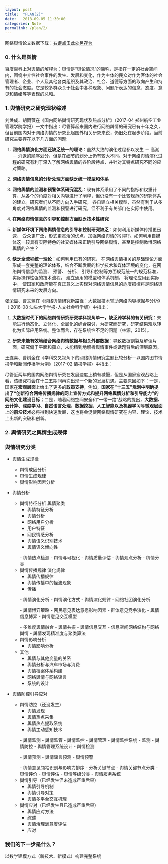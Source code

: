 ```yaml
---
layout: post
title:  "PLAN(2)"
date:   2018-09-05 11:30:00
categories: Note
permalink: /plan/2/
---
```


网络舆情论文数据下载：[右键点击此处另存为](/drafts/网络舆情量化分析论文数据.xlsx)

### 0. 什么是舆情

百度百科上对舆情的解释为：舆情是“舆论情况”的简称，是指在一定的社会空间内，围绕中介性社会事件的发生、发展和变化，作为主体的民众对作为客体的社会管理者、企业、个人及其他各类组织及其政治、社会、道德等方面的取向产生和持有的社会态度。它是较多群众关于社会中各种现象、问题所表达的信念、态度、意见和情绪等等表现的总和。

### 1. 舆情研究之研究现状综述

刘焕成、胡雨薇在《国内网络舆情研究现状及热点分析》（2017-04 郑州航空工业管理学院学报）一文中指出：尽管算起来国内进行网络舆情的研究已有十年之久，但目前国内对于网络舆情的研究比起国外相关研究来说，仍旧处在起步阶段。当前研究主要存在以下几方面的问题:

1. **网络舆情演化方面还缺乏统一的理论**：虽然大致的演化过程都以发生 － 高潮 － 消退的顺序划分，但是在细节的划分上仍有较大不同。对于网络舆情演化过程的研究有利于深入了解网络舆情的各阶段特点，并针对其特点研究不同的应对策略。

2. **网络舆情信息的分析处理方面缺乏统一模型和体系**

3. **网络舆情的监测和预警体系研究混乱**：现有体系采用了不同的指标和权重计算，从各个的角度对相关内容进行了阐释，但仍没有一个比较规范的研究体系的建立。研究者们从不同方向入手研究， 各自建立相关模型，虽然有利于从多角度对网络舆情的监测和预警进行研究，但不利于有关部门在实际中使用。

4. **在网络舆情信息的引导和控制方面缺乏技术性研究**

5. **新媒体环境下网络舆情信息的引导和控制研究缺乏**：如何利用新媒体传播更迅速， 受众更广泛，形式更灵活的优点，加强网络舆情的引导?。如何利用自媒体这一较具有实际特色的社交媒体来正确引导网络舆情，甚至是控制微博网络舆情的产生？

6. **缺乏全流程统一理论**：如何利用已有的研究， 在网络舆情相关的基础理论方面形成一套完整的理论体系，结合不断发展的科学技术和媒体环境的变化，在网络舆情信息的监测、 预警、 分析、 引导和控制等方面规范统一的规范标准，实际操作性强的技术流程， 建立通用的模型和体系机制， 将理论应用到实际中， 使国家和政府能在真正意义上实现对网络舆情信息的适度把控将是网络舆情研究未来的发展方向。

张荣显、曹文鸳在《网络舆情研究新路径：大数据技术辅助网络内容挖掘与分析》（  2016-08 汕头大学学报-人文社会科学版）中指出：

1. **大数据时代下的网络舆情研究研究学科视角单一，缺乏跨学科的有关研究**：未能进行动态化、立体化、全局化的综合探讨，为研究而研究，研究结果难以转化为实际应用系统。整体而言，存在系统性不足的问题（林源，2015）。 

2. **研究未能有效地结合网络舆情数据与相关外部数据**：导致数据割裂及解读片面，研究偏于平面和孤立，未能精到地解析舆情事件或话题背后的深层原因。

王连喜、曹树金在《学科交叉视角下的网络舆情研究主题比较分析—以国内图书情报学和新闻传播学为例》（2017-02 情报学报）中指出：

尽管近两年的国内网络舆情研究在发展速度上稍有减慢，但是从国家宏观战略上看，该研究将会在十三五期间再次出现一个新的发展机遇。主要原因如下：一是，国家在**宏观层面**上给出了更多的**政策支持**，例如，**国家在“十三五”规划中明确提出了“创新符合网络传播规律的网上宣传方式和提升网络舆情分析和引导能力”的网络文化建设目标**；二是，随着网络空间安全和“一带一路”战略的提出，**大数据、云计算、深度学习、自然语言处理、数据挖掘、人工智能以及机器学习**等**微观层面**上的**前沿技术**必将得到快速发展，这也将会促使网络舆情研究在内容、理论、技术上出新的突破和创新。 

### 2. 舆情研究之舆情生成规律



### 舆情研究分类

* 舆情生成规律
	- 舆情成因分析
	- 舆情生成规律
	- 舆情影响因素分析

* 舆情分析
	+ 舆情特征分析 舆情聚类 
		- 舆情特征分析
		- 舆情分析
		- 网络用户分析
		- 用户特征
		- 网民情感分析
		- 舆情语义识别技术 
		- 舆情语义倾向性
		<p> </p>		
		- 舆情热点检测
		- 舆情与可视化
		- 舆情质量评估
		- 舆情观点分析
		- 舆情分类 
	+ 舆情传播规律 演化规律
		- 舆情传播规律
		- 舆情传播中的怪波现象
		- 传播
		<p> </p>
		- 舆情演化分析
		- 舆情演化方式
		- 舆情演化规律
		- 网络社团演化分析
		<p> </p>
		- 舆情博弈策略
		- 网民意见表达意愿影响因素
		- 群体意见竞争演化
		- 舆情信息博弈
		- 舆情意见交互模型
		<p> </p>
		- 多维度舆情融合
		- 舆情共振
		- 舆情信息交互
		- 信息空间网络结构与网络舆情
		- 舆情发现精准度与聚类算法
	+ 舆情影响分析
		- 舆情影响分析
	+ 其他
		- 舆情与其他变量的关系
		- 舆情分析与汽车市场与消费
		- 舆情档案体系构建		
		- 网络舆情与网络谣言
		- 系统的设计

* 舆情防控引导应对 
	+ 舆情防控（还没发生）
		- 舆情发现		
		- 舆情热点采集
		- 舆情热点提取系统
		- 舆情主动感知技术
		<p> </p>
		- 舆情监测
		- 舆情监管
		- 舆情监控
		- 舆情管理
		- 舆情监控系统
		- 监测
		- 舆情防控
	    - 舆情管理系统设计
		- 舆情检测
		<p> </p>
		- 舆情预测
		- 舆情谣言预测
		- 舆情预警
		<p> </p>
		- 舆情意见领袖识别与影响力排序
		- 分析关键节点
		- 舆情关键节点分类
		- 舆情评价
		- 舆情评估
		- 舆情等级分类
		- 舆情服务系统
	+ 舆情引导（已经发生但未造成严重后果）
		- 舆情引导机制
		- 舆情引导对策
		- 舆情多平台交互机理
	+ 舆情应对（已经发生且已造成严重后果）
		- 舆情应对方法
		- 综述
		- 舆情治理满意度评估
		- 应对
	    
### 我们的下一步是什么？


以数学建模方式（新技术、新模式）构建完整系统